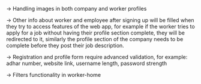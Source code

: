-> Handling images in both company and worker profiles

-> Other info about worker and employee after signing up will be filled when they try to access features of the web app, for example if the worker tries to apply for a job without having their profile section complete, they will be redirected to it, similarly the profile section of the company needs to be complete before they post their job description.

-> Registration and profile form require advanced validation, for example: adhar number, website link, username length, password strength

-> Filters functionality in worker-home
